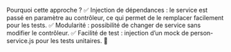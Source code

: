 
Pourquoi cette approche ?
✅ Injection de dépendances : le service est passé en paramètre au contrôleur, ce qui permet de le remplacer facilement pour les tests.
✅ Modularité : possibilité de changer de service sans modifier le contrôleur.
✅ Facilité de test : injection d’un mock de person-service.js pour les tests unitaires. 🚀